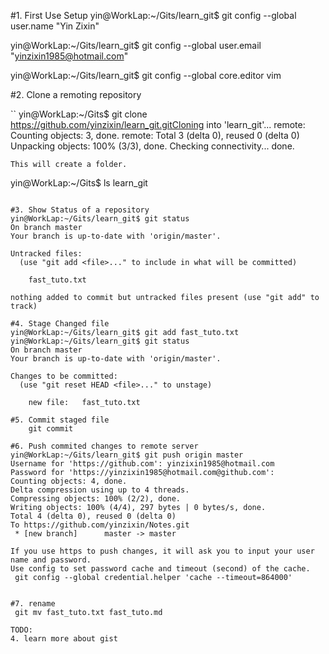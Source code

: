 #1. First Use Setup
yin@WorkLap:~/Gits/learn_git$ git config --global user.name "Yin Zixin"

yin@WorkLap:~/Gits/learn_git$ git config --global user.email "yinzixin1985@hotmail.com"

yin@WorkLap:~/Gits/learn_git$ git config --global core.editor vim

#2. Clone a remoting repository

``
yin@WorkLap:~/Gits$ git clone https://github.com/yinzixin/learn_git.gitCloning into 'learn_git'...
remote: Counting objects: 3, done.
remote: Total 3 (delta 0), reused 0 (delta 0)
Unpacking objects: 100% (3/3), done.
Checking connectivity... done.
```
This will create a folder.

```
yin@WorkLap:~/Gits$ ls
learn_git
```

#3. Show Status of a repository
yin@WorkLap:~/Gits/learn_git$ git status
On branch master
Your branch is up-to-date with 'origin/master'.

Untracked files:
  (use "git add <file>..." to include in what will be committed)

	fast_tuto.txt

nothing added to commit but untracked files present (use "git add" to track)

#4. Stage Changed file 
yin@WorkLap:~/Gits/learn_git$ git add fast_tuto.txt
yin@WorkLap:~/Gits/learn_git$ git status
On branch master
Your branch is up-to-date with 'origin/master'.

Changes to be committed:
  (use "git reset HEAD <file>..." to unstage)

	new file:   fast_tuto.txt

#5. Commit staged file
	git commit

#6. Push commited changes to remote server
yin@WorkLap:~/Gits/learn_git$ git push origin master
Username for 'https://github.com': yinzixin1985@hotmail.com
Password for 'https://yinzixin1985@hotmail.com@github.com': 
Counting objects: 4, done.
Delta compression using up to 4 threads.
Compressing objects: 100% (2/2), done.
Writing objects: 100% (4/4), 297 bytes | 0 bytes/s, done.
Total 4 (delta 0), reused 0 (delta 0)
To https://github.com/yinzixin/Notes.git
 * [new branch]      master -> master

If you use https to push changes, it will ask you to input your user name and password.
Use config to set password cache and timeout (second) of the cache.
 git config --global credential.helper 'cache --timeout=864000'


#7. rename
 git mv fast_tuto.txt fast_tuto.md

TODO:
4. learn more about gist
